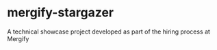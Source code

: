 # mergify-stargazer
A technical showcase project developed as part of the hiring process at Mergify
